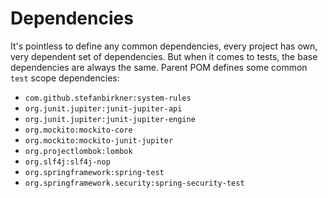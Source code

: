 <!---
# This file is part of the ChillDev-Parent.
#
# @license http://mit-license.org/ The MIT license
# @copyright 2015 - 2018 © by Rafał Wrzeszcz - Wrzasq.pl.
-->

# Dependencies

It's pointless to define any common dependencies, every project has own, very dependent set of dependencies. But when it comes to tests, the base dependencies are always the same. Parent POM defines some common `test` scope dependencies:

-   `com.github.stefanbirkner:system-rules`
-   `org.junit.jupiter:junit-jupiter-api`
-   `org.junit.jupiter:junit-jupiter-engine`
-   `org.mockito:mockito-core`
-   `org.mockito:mockito-junit-jupiter`
-   `org.projectlombok:lombok`
-   `org.slf4j:slf4j-nop`
-   `org.springframework:spring-test`
-   `org.springframework.security:spring-security-test`
